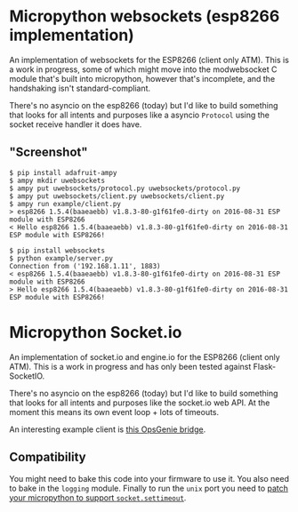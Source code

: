 # Micropython websockets (esp8266 implementation)

An implementation of websockets for the ESP8266 (client only ATM). This is a
work in progress, some of which might move into the modwebsocket C module
that's built into micropython, however that's incomplete, and the handshaking
isn't standard-compliant.

There's no asyncio on the esp8266 (today) but I'd like to build something that
looks for all intents and purposes like a asyncio `Protocol` using the
socket receive handler it does have.

## "Screenshot"

```
$ pip install adafruit-ampy
$ ampy mkdir uwebsockets
$ ampy put uwebsockets/protocol.py uwebsockets/protocol.py
$ ampy put uwebsockets/client.py uwebsockets/client.py
$ ampy run example/client.py
> esp8266 1.5.4(baaeaebb) v1.8.3-80-g1f61fe0-dirty on 2016-08-31 ESP module with ESP8266
< Hello esp8266 1.5.4(baaeaebb) v1.8.3-80-g1f61fe0-dirty on 2016-08-31 ESP module with ESP8266!
```

```
$ pip install websockets
$ python example/server.py
Connection from ('192.168.1.11', 1883)
< esp8266 1.5.4(baaeaebb) v1.8.3-80-g1f61fe0-dirty on 2016-08-31 ESP module with ESP8266
> Hello esp8266 1.5.4(baaeaebb) v1.8.3-80-g1f61fe0-dirty on 2016-08-31 ESP module with ESP8266!
```

# Micropython Socket.io

An implementation of socket.io and engine.io for the ESP8266 (client only ATM).
This is a work in progress and has only been tested against Flask-SocketIO.

There's no asyncio on the esp8266 (today) but I'd like to build something that
looks for all intents and purposes like the socket.io web API. At the moment
this means its own event loop + lots of timeouts.

An interesting example client is
[this OpsGenie bridge](https://github.com/danni/micropython-opsgenie-bridge/tree/master/uclient).

## Compatibility

You might need to bake this code into your firmware to use it. You also need
to bake in the `logging` module. Finally to run the `unix` port you need to
[patch your micropython to support `socket.settimeout`](https://github.com/danni/micropython/tree/2379-unix-settimeout).
